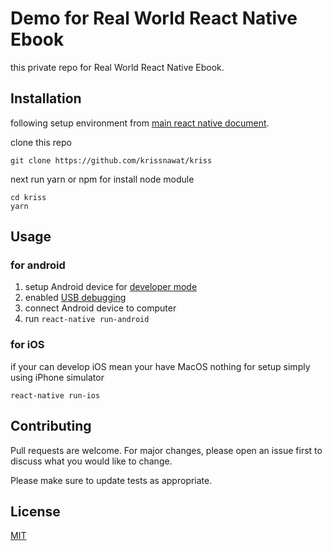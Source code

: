 # Demo for Real World React Native Ebook

this private repo for Real World React Native Ebook.

## Installation

following setup environment from [main react native document](https://reactnative.dev/docs/environment-setup).

clone this repo

```
git clone https://github.com/krissnawat/kriss
```
next run yarn or npm for install node module

```
cd kriss
yarn
```

## Usage

### for android

1. setup Android device for [developer mode](https://developer.android.com/studio/debug/dev-options)
2. enabled [USB debugging 
](https://www.embarcadero.com/starthere/xe5/mobdevsetup/android/en/enabling_usb_debugging_on_an_android_device.html)
3. connect Android device to computer
4. run `react-native run-android `

### for iOS

if your can develop iOS mean your have MacOS nothing for setup simply using iPhone simulator

`react-native run-ios `
## Contributing
Pull requests are welcome. For major changes, please open an issue first to discuss what you would like to change.

Please make sure to update tests as appropriate.

## License
[MIT](https://choosealicense.com/licenses/mit/)
